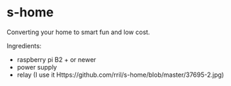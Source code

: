 # s-home
Converting your home to smart fun and low cost.

Ingredients:
* raspberry pi B2 + or newer
* power supply
* relay (I use it Https://github.com/rril/s-home/blob/master/37695-2.jpg)
